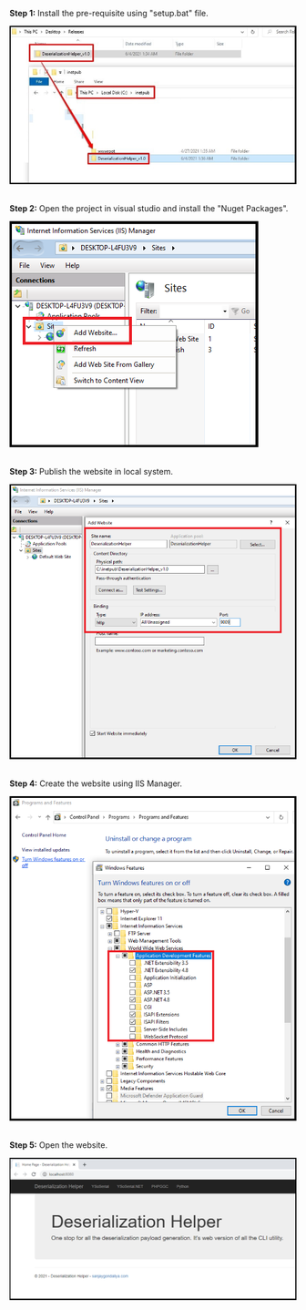 **Step 1:** Install the pre-requisite using "setup.bat" file. <br/>

![Usage](Deployment/1.jpg)
<br/><br/>

**Step 2:** Open the project in visual studio and install the "Nuget Packages".<br/>

![Usage](Deployment/2.png)
<br/><br/>

**Step 3:** Publish the website in local system.<br/>

![Usage](Deployment/3.png)
<br/><br/>

**Step 4:** Create the website using IIS Manager.<br/>

![Usage](Deployment/4.png)
<br/><br/>

**Step 5:** Open the website.<br/>

![Usage](Deployment/5.png)


